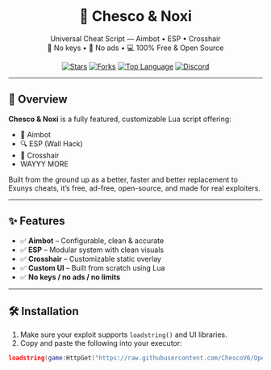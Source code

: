 <!-- Banner -->
<p align="center">
  <img src="" alt="" />
</p>

<h1 align="center">🌌 Chesco & Noxi</h1>
<p align="center">
  Universal Cheat Script — Aimbot • ESP • Crosshair<br>
  🚫 No keys • 🚫 No ads • 💻 100% Free & Open Source
</p>

<p align="center">
  <a href="https://github.com/yourname/chesco-noxi/stargazers"><img src="https://img.shields.io/github/stars/yourname/chesco-noxi?style=flat-square" alt="Stars"></a>
  <a href="https://github.com/yourname/chesco-noxi/forks"><img src="https://img.shields.io/github/forks/yourname/chesco-noxi?style=flat-square" alt="Forks"></a>
  <a href="https://github.com/yourname/chesco-noxi"><img src="https://img.shields.io/github/languages/top/yourname/chesco-noxi?style=flat-square" alt="Top Language"></a>
  <a href="[https://discord.com/users/chesco.v1](https://discord.gg/mPAg6qCX)"><img src="https://img.shields.io/badge/discord-@chesco.v1-7289DA?style=flat-square&logo=discord&logoColor=white" alt="Discord"></a>
</p>

---

## 🚀 Overview

**Chesco & Noxi** is a fully featured, customizable Lua script offering:
- 🎯 Aimbot  
- 🔍 ESP (Wall Hack)  
- 🎯 Crosshair
- WAYYY MORE

Built from the ground up as a better, faster and better replacement to Exunys cheats, it’s free, ad-free, open-source, and made for real exploiters.

---

## ✨ Features

- ✅ **Aimbot** – Configurable, clean & accurate
- ✅ **ESP** – Modular system with clean visuals
- ✅ **Crosshair** – Customizable static overlay
- ✅ **Custom UI** – Built from scratch using Lua
- ✅ **No keys / no ads / no limits**

---

## 🛠 Installation

1. Make sure your exploit supports `loadstring()` and UI libraries.
2. Copy and paste the following into your executor:

```lua
loadstring(game:HttpGet("https://raw.githubusercontent.com/ChescoV6/Open-Source-Roblox-Aimbot-ESP/refs/heads/main/Main.lua"))()

